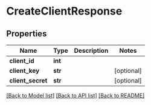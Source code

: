 # CreateClientResponse

## Properties
Name | Type | Description | Notes
------------ | ------------- | ------------- | -------------
**client_id** | **int** |  | 
**client_key** | **str** |  | [optional] 
**client_secret** | **str** |  | [optional] 

[[Back to Model list]](../README.md#documentation-for-models) [[Back to API list]](../README.md#documentation-for-api-endpoints) [[Back to README]](../README.md)


